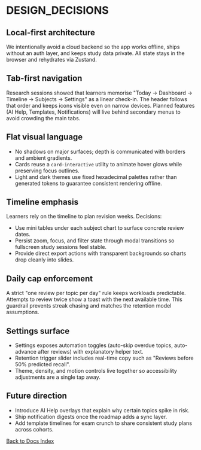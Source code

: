 # DESIGN_DECISIONS

## Local-first architecture

We intentionally avoid a cloud backend so the app works offline, ships without an auth layer, and keeps study data private. All state stays in the browser and rehydrates via Zustand.

## Tab-first navigation

Research sessions showed that learners memorise "Today → Dashboard → Timeline → Subjects → Settings" as a linear check-in. The header follows that order and keeps icons visible even on narrow devices. Planned features (AI Help, Templates, Notifications) will live behind secondary menus to avoid crowding the main tabs.

## Flat visual language

- No shadows on major surfaces; depth is communicated with borders and ambient gradients.
- Cards reuse a `card-interactive` utility to animate hover glows while preserving focus outlines.
- Light and dark themes use fixed hexadecimal palettes rather than generated tokens to guarantee consistent rendering offline.

## Timeline emphasis

Learners rely on the timeline to plan revision weeks. Decisions:

- Use mini tables under each subject chart to surface concrete review dates.
- Persist zoom, focus, and filter state through modal transitions so fullscreen study sessions feel stable.
- Provide direct export actions with transparent backgrounds so charts drop cleanly into slides.

## Daily cap enforcement

A strict "one review per topic per day" rule keeps workloads predictable. Attempts to review twice show a toast with the next available time. This guardrail prevents streak chasing and matches the retention model assumptions.

## Settings surface

- Settings exposes automation toggles (auto-skip overdue topics, auto-advance after reviews) with explanatory helper text.
- Retention trigger slider includes real-time copy such as "Reviews before 50% predicted recall".
- Theme, density, and motion controls live together so accessibility adjustments are a single tap away.

## Future direction

- Introduce AI Help overlays that explain why certain topics spike in risk.
- Ship notification digests once the roadmap adds a sync layer.
- Add template timelines for exam crunch to share consistent study plans across cohorts.

[Back to Docs Index](../DOCS_INDEX.md)
